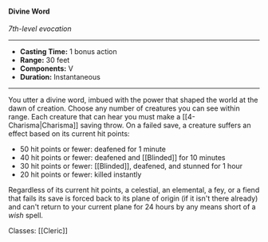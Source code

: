 #### Divine Word
*7th-level evocation*
___
- **Casting Time:** 1 bonus action
- **Range:** 30 feet
- **Components:** V
- **Duration:** Instantaneous
---
You utter a divine word, imbued with the power that shaped the world at the dawn of creation. Choose any number of creatures you can see within range. Each creature that can hear you must make a [[4-Charisma|Charisma]] saving throw. On a failed save, a creature suffers an effect based on its current hit points:

- 50 hit points or fewer: deafened for 1 minute
- 40 hit points or fewer: deafened and [[Blinded]] for 10 minutes
- 30 hit points or fewer: [[Blinded]], deafened, and stunned for 1 hour
- 20 hit points or fewer: killed instantly

Regardless of its current hit points, a celestial, an elemental, a fey, or a fiend that fails its save is forced back to its plane of origin (if it isn't there already) and can't return to your current plane for 24 hours by any means short of a *wish* spell.

Classes: [[Cleric]]
